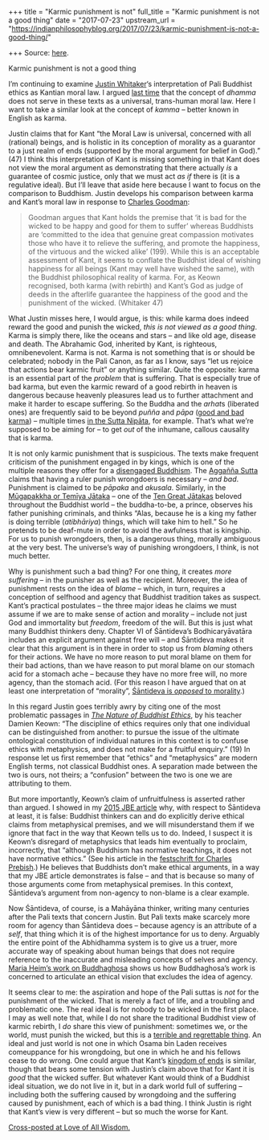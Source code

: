 +++
title = "Karmic punishment is not"
full_title = "Karmic punishment is not a good thing"
date = "2017-07-23"
upstream_url = "https://indianphilosophyblog.org/2017/07/23/karmic-punishment-is-not-a-good-thing/"

+++
Source: [here](https://indianphilosophyblog.org/2017/07/23/karmic-punishment-is-not-a-good-thing/).

Karmic punishment is not a good thing

I’m continuing to examine [Justin
Whitaker](http://www.patheos.com/blogs/americanbuddhist/)‘s
interpretation of Pali Buddhist ethics as Kantian moral law. I argued
[last time](http://wp.me/pxfBj-12P) that the concept of *dhamma* does
not serve in these texts as a universal, trans-human moral law. Here I
want to take a similar look at the concept of *kamma* – better known in
English as karma.

Justin claims that for Kant “the Moral Law is universal, concerned with
all (rational) beings, and is holistic in its conception of morality as
a guarantor to a just realm of ends (supported by the moral argument for
belief in God).” (47) I think this interpretation of Kant is missing
something in that Kant does not view the moral argument as demonstrating
that there actually *is* a guarantee of cosmic justice, only that we
must act *as if* there is (it is a regulative ideal). But I’ll leave
that aside here because I want to focus on the comparison to Buddhism.
Justin develops his comparison between karma and Kant’s moral law in
response to [Charles
Goodman](https://binghamton.edu/philosophy/people/faculty-goodman.html):

> Goodman argues that Kant holds the premise that ‘it is bad for the
> wicked to be happy and good for them to suffer’ whereas Buddhists are
> ‘committed to the idea that genuine great compassion motivates those
> who have it to relieve the suffering, and promote the happiness, of
> the virtuous and the wicked alike’ (199). While this is an acceptable
> assessment of Kant, it seems to conflate the Buddhist ideal of wishing
> happiness for all beings (Kant may well have wished the same), with
> the Buddhist philosophical reality of karma. For, as Keown recognised,
> both karma (with rebirth) and Kant’s God as judge of deeds in the
> afterlife guarantee the happiness of the good and the punishment of
> the wicked. (Whitaker 47)

What Justin misses here, I would argue, is this: while karma does indeed
reward the good and punish the wicked, *this is not viewed as a good
thing*. Karma is simply there, like the oceans and stars – and like old
age, disease and death. The Abrahamic God, inherited by Kant, is
righteous, omnibenevolent. Karma is not. Karma is not something that is
or should be celebrated; nobody in the Pali Canon, as far as I know,
says “let us rejoice that actions bear karmic fruit” or anything
similar. Quite the opposite: karma is an essential part of the *problem*
that is suffering. That is especially true of bad karma, but even the
karmic reward of a good rebirth in heaven is dangerous because heavenly
pleasures lead us to further attachment and make it harder to escape
suffering. So the Buddha and the *arhat*s (liberated ones) are
frequently said to be beyond *puñña* and *pāpa* ([good and bad
karma](http://loveofallwisdom.com/blog/2012/04/translating-pu%E1%B9%87ya-and-papa/))
– multiple times [in the Sutta
Nipāta](http://www.accesstoinsight.org/tipitaka/kn/snp/snp.4.04.irel.html),
for example. That’s what we’re supposed to be aiming for – to get *out*
of the inhumane, callous causality that is karma.

It is not only karmic punishment that is suspicious. The texts make
frequent criticism of the punishment engaged in by kings, which is one
of the multiple reasons they offer for a [disengaged
Buddhism](http://loveofallwisdom.com/blog/2017/04/disengaged-buddhism-in-the-era-of-trump/).
The [Aggañña Sutta](link) claims that having a ruler punish wrongdoers
is necessary – *and bad*. Punishment is claimed to be *pāpaka* and
*akusala*. Similarly, in the [Mūgapakkha or Temīya
Jātaka](http://www.sacred-texts.com/bud/j6/j6004.htm) – one of the [Ten
Great Jātakas](http://www.buddha-images.com/10jatakas.asp) beloved
throughout the Buddhist world – the buddha-to-be, a prince, observes his
father punishing criminals, and thinks “Alas, because he is a king my
father is doing terrible (*atibhāriya*) things, which will take him to
hell.” So he pretends to be deaf-mute in order to avoid the awfulness
that is kingship. For us to punish wrongdoers, then, is a dangerous
thing, morally ambiguous at the very best. The universe’s way of
punishing wrongdoers, I think, is not much better.

Why is punishment such a bad thing? For one thing, it creates *more
suffering* – in the punisher as well as the recipient. Moreover, the
idea of punishment rests on the idea of *blame* – which, in turn,
requires a conception of selfhood and agency that Buddhist tradition
takes as suspect. Kant’s practical postulates – the three major ideas he
claims we must assume if we are to make sense of action and morality –
include not just God and immortality but *freedom*, freedom of the will.
But this is just what many Buddhist thinkers deny. Chapter VI of
Śāntideva’s Bodhicaryāvatāra includes an explicit argument against free
will – and Śāntideva makes it clear that this argument is in there in
order to stop us from *blaming* others for their actions. We have no
more reason to put moral blame on them for their bad actions, than we
have reason to put moral blame on our stomach acid for a stomach ache –
because they have no more free will, no more agency, than the stomach
acid. (For this reason I have argued that on at least one interpretation
of “morality”, [Śāntideva is *opposed* to
morality](http://loveofallwisdom.com/blog/2009/07/ethics-without-morality/).)

In this regard Justin goes terribly awry by citing one of the most
problematic passages in [*The Nature of Buddhist
Ethics*](https://www.amazon.com/Nature-Buddhist-Ethics-Damien-Keown/dp/0333913094),
by his teacher Damien Keown: “The discipline of ethics requires only
that one individual can be distinguished from another: to pursue the
issue of the ultimate ontological constitution of individual natures in
this context is to confuse ethics with metaphysics, and does not make
for a fruitful enquiry.” (19) In response let us first remember that
“ethics” and “metaphysics” are modern English terms, not classical
Buddhist ones. A separation made between the two is ours, not theirs; a
“confusion” between the two is one we are attributing to them.

But more importantly, Keown’s claim of unfruitfulness is asserted rather
than argued. I showed in my [2015 JBE
article](http://blogs.dickinson.edu/buddhistethics/2015/07/16/the-metaphysical-basis-of-santidevas-ethics/)
why, with respect to Śāntideva at least, it is false: Buddhist thinkers
can and do explicitly derive ethical claims from metaphysical premises,
and we will misunderstand them if we ignore that fact in the way that
Keown tells us to do. Indeed, I suspect it is Keown’s disregard of
metaphysics that leads him eventually to proclaim, incorrectly, that
“although Buddhism has normative teachings, it does not have normative
ethics.” (See his article in the [festschrift for Charles
Prebish](https://www.amazon.com/Buddhist-Studies-India-America-Routledge/dp/0415599369).)
He believes that Buddhists don’t make ethical arguments, in a way that
my JBE article demonstrates is false – and that is because so many of
those arguments come from metaphysical premises. In this context,
Śāntideva’s argument from non-agency to non-blame is a clear example.

Now Śāntideva, of course, is a Mahāyāna thinker, writing many centuries
after the Pali texts that concern Justin. But Pali texts make scarcely
more room for agency than Śāntideva does – because agency is an
attribute of a *self*, that thing which it is of the highest importance
for us to deny. Arguably the entire point of the Abhidhamma system is to
give us a truer, more accurate way of speaking about human beings that
does not require reference to the inaccurate and misleading concepts of
selves and agency. [Maria Heim’s work on
Buddhaghosa](https://www.amazon.com/Forerunner-All-Things-Buddhaghosa-Intention/dp/0199331049)
shows us how Buddhaghosa’s work is concerned to articulate an ethical
vision that excludes the idea of agency.

It seems clear to me: the aspiration and hope of the Pali suttas is
*not* for the punishment of the wicked. That is merely a fact of life,
and a troubling and problematic one. The real ideal is for nobody to be
wicked in the first place. I may as well note that, while I do not share
the traditional Buddhist view of karmic rebirth, I *do* share this view
of punishment: sometimes we, or the world, must punish the wicked, but
this is a [terrible and regrettable
thing](http://loveofallwisdom.com/blog/2011/05/on-celebrating-the-death-of-an-enemy/).
An ideal and just world is not one in which Osama bin Laden receives
comeuppance for his wrongdoing, but one in which he and his fellows
cease to do wrong. One could argue that Kant’s [kingdom of
ends](https://en.wikipedia.org/wiki/Kingdom_of_Ends) is similar, though
that bears some tension with Justin’s claim above that for Kant it is
*good* that the wicked suffer. But whatever Kant would think of a
Buddhist ideal situation, we do not live in it, but in a dark world full
of suffering – including both the suffering caused by wrongdoing and the
suffering caused by punishment, each of which is a bad thing. I think
Justin is right that Kant’s view is very different – but so much the
worse for Kant.

[Cross-posted at Love of All Wisdom.](http://wp.me/pxfBj-12V)
